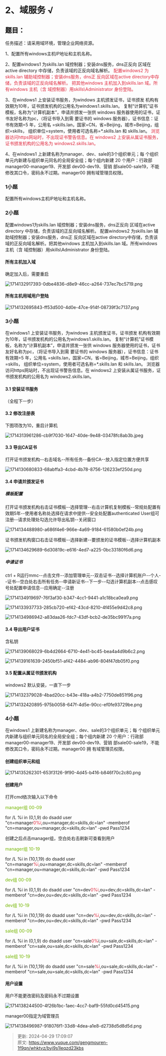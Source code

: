 # 2、域服务 √

## **<font style="color:rgb(0,0,0);">题目：</font>**
 任务描述：请采用域环境，管理企业网络资源。 

1、配置所有windows主机IP地址和主机名称。

2、配置windows1 为skills.lan 域控制器；安装dns服务，dns正反向 区域在active directory 中存储，负责该域的正反向域名解析。<font style="color:#DF2A3F;"> 配置windows2 为skills.lan 辅助域控制器；安装dns服务，dns正 反向区域在active directory中存储，负责该域的正反向域名解析。 把其他windows 主机加入到skills.lan 域。所有windows 主机（含 域控制器）用skills\Administrator 身份登陆。</font>

 3、在windows1 上安装证书服务，为windows 主机颁发证书，证书颁发 机构有效期为10年，证书颁发机构的公用名为windows1.skills.lan。 复制“计算机”证书模板，名称为“计算机副本”，申请并颁发一张供 windows 服务器使用的证书，证书友好名称为pc，（将证书导入到需 要证书的 windows 服务器），证书信息：证书有效期=5 年，公用名 =skills.lan，国家=CN，省=Beijing，城市=Beijing，组织=skills， 组织单位=system，使用者可选名称=*.skills.lan 和 skills.lan。 <font style="color:#DF2A3F;">浏览器访问https网站时，不出现证书警告信息。在 windows2 上安装从属证书服务，证书颁发机构的公用名为 windows2.skills.lan。 </font>

4、在windows1 上新建名称为manager、dev、sale的3个组织单元；每 个组织单元内新建与组织单元同名的全局安全组；每个组内新建 20 个用户：行政部manager00-manager19、开发部 dev00-dev19、营销 部sale00-sale19，不能修改其口令，密码永不过期。manager00 拥有域管理员权限。  

### 1小题
配置所有windows主机IP地址和主机名称。



### 2小题
配置windows1为skills.lan 域控制器；安装dns服务，dns正反向 区域在active directory 中存储，负责该域的正反向域名解析。 配置windows2 为skills.lan 辅助域控制器；安装dns服务，dns正 反向区域在active directory中存储，负责该域的正反向域名解析。把其他windows 主机加入到skills.lan 域。所有windows 主机（含 域控制器）用skills\Administrator 身份登陆。

#### 所有主机加入域
确定加入后，需要重启

![1714132917393-0dbe4836-d8e9-46cc-a264-737ec7bc5719.png](./img/prbH6kXyZmxA8HoA/1714132917393-0dbe4836-d8e9-46cc-a264-737ec7bc5719-049691.png)

#### 所有主机用域用户登陆
![1714132695843-ff53d500-4d0e-47ce-914f-08739f3c7137.png](./img/prbH6kXyZmxA8HoA/1714132695843-ff53d500-4d0e-47ce-914f-08739f3c7137-808266.png)

###  3小题
在windows1 上安装证书服务，为windows 主机颁发证书，证书颁发 机构有效期为10年，证书颁发机构的公用名为windows1.skills.lan。 复制“计算机”证书模板，名称为“计算机副本”，申请并颁发一张供 windows 服务器使用的证书，证书友好名称为pc，（将证书导入到需 要证书的 windows 服务器），证书信息：证书有效期=5 年，公用名 =skills.lan，国家=CN，省=Beijing，城市=Beijing，组织=skills， 组织单位=system，使用者可选名称=*.skills.lan 和 skills.lan。 浏览器访问https网站时，不出现证书警告信息。在 windows2 上安装从属证书服务，证书颁发机构的公用名为 windows2.skills.lan。

#### 3.1 安装证书服务
（全程下一步）

#### 3.2 修改注册表
下图项改为10，重启计算机

![1714313961286-cb9f7030-1647-40de-9e48-03478fc8ab3b.jpeg](./img/prbH6kXyZmxA8HoA/1714313961286-cb9f7030-1647-40de-9e48-03478fc8ab3b-097968.jpeg)



#### 3.3 导出CA证书
打开证书颁发机构--右击域名--所有任务--备份CA--放入指定位置方便共享

![1714130680833-68abffa3-4cbd-4b78-8756-126233ef250d.png](./img/prbH6kXyZmxA8HoA/1714130680833-68abffa3-4cbd-4b78-8756-126233ef250d-824749.png)

#### 3.4 申请并颁发证书
##### 模板配置
打开证书颁发机构右击证书模板--选择管理--右击计算机复制模板--常规处配置有效期5年--使用者名称处选择在请求中提供--安全处配置authenticated User组可注册--请求处理处勾选允许导出私钥--关闭窗口

![1714134488980-a686f4e6-966e-4a69-9184-61580b0ef24b.png](./img/prbH6kXyZmxA8HoA/1714134488980-a686f4e6-966e-4a69-9184-61580b0ef24b-680278.png)

证书颁发机构窗口右击证书模板--选择新建--要颁发的证书模板--选择计算机副本

![1714134629689-6d30819c-e616-4ed7-a225-0bc33180f6d6.png](./img/prbH6kXyZmxA8HoA/1714134629689-6d30819c-e616-4ed7-a225-0bc33180f6d6-909518.png)

##### 申请证书
ctrl + R运行mmc--点击文件--添加管理单元--双击证书--选择计算机账户--个人--证书--空白处右击所有任务--申请新证书--下一步--勾选计算机副本--点击感叹号处配置申请信息--应用确定--注册

![1714134919697-76f3af30-b347-4cc1-9441-a1c18bca0ea9.png](./img/prbH6kXyZmxA8HoA/1714134919697-76f3af30-b347-4cc1-9441-a1c18bca0ea9-477540.png)

![1714133937733-285cb720-ef42-43cd-8210-4f455e9d42c8.png](./img/prbH6kXyZmxA8HoA/1714133937733-285cb720-ef42-43cd-8210-4f455e9d42c8-450864.png)

![1714134986942-a83daa26-fdc7-43df-bcb2-de35bc991f7a.png](./img/prbH6kXyZmxA8HoA/1714134986942-a83daa26-fdc7-43df-bcb2-de35bc991f7a-815888.png)

#### 3.4 导出用户证书
含私钥

![1714139068029-6b4d2664-6710-4e41-bc45-bea4a4d9b6c2.png](./img/prbH6kXyZmxA8HoA/1714139068029-6b4d2664-6710-4e41-bc45-bea4a4d9b6c2-086667.png)

![1714139161639-2450bf51-af42-4484-ab96-804f47db05f0.png](./img/prbH6kXyZmxA8HoA/1714139161639-2450bf51-af42-4484-ab96-804f47db05f0-069436.png)

#### 3.5 配置从属证书颁发机构
windows2 默认安装，一直下一步

![1714132379028-4bad20cc-b43e-418a-a4b2-7750de851f96.png](./img/prbH6kXyZmxA8HoA/1714132379028-4bad20cc-b43e-418a-a4b2-7750de851f96-306049.png)

![1714132420895-975b0058-647f-4d5e-90cc-ef0fe93729be.png](./img/prbH6kXyZmxA8HoA/1714132420895-975b0058-647f-4d5e-90cc-ef0fe93729be-733628.png)



### 4小题
在windows1 上新建名称为manager、dev、sale的3个组织单元；每 个组织单元内新建与组织单元同名的全局安全组；每个组内新建 20 个用户：行政部manager00-manager19、开发部 dev00-dev19、营销 部sale00-sale19，不能修改其口令，密码永不过期。manager00 拥 有域管理员权限。  

#### 创建组织单元和组
![1714135262301-653f3126-9f90-4d45-b416-b846f70c2c80.png](./img/prbH6kXyZmxA8HoA/1714135262301-653f3126-9f90-4d45-b416-b846f70c2c80-936150.png)

#### 创建用户
打开cmd依次输入以下命令

<font style="color:#74B602;">manager组 00-09</font>

for /L %i in (0,1,9) do dsadd user "cn=manager<font style="color:#DF2A3F;">0%i</font>,ou=manager,dc=skills,dc=lan" -memberof "cn=manager,ou=manager,dc=skills,dc=lan" -pwd Pass1234

创建之后点击manager组，空白处右击刷新可查看到用户

<font style="color:#74B602;">manager组 10-19</font>

for /L %i in (10,1,19) do dsadd user "cn=manager<font style="color:#DF2A3F;">%i</font>,ou=manager,dc=skills,dc=lan" -memberof "cn=manager,ou=manager,dc=skills,dc=lan" -pwd Pass1234



<font style="color:#74B602;">dev组 00-09</font>

for /L %i in (0,1,9) do dsadd user "cn=dev<font style="color:#DF2A3F;">0%i</font>,ou=dev,dc=skills,dc=lan" -memberof "cn=dev,ou=dev,dc=skills,dc=lan" -pwd Pass1234

<font style="color:#74B602;">dev组 10-19</font>

for /L %i in (10,1,19) do dsadd user "cn=dev<font style="color:#DF2A3F;">%i</font>,ou=dev,dc=skills,dc=lan" -memberof "cn=dev,ou=dev,dc=skills,dc=lan" -pwd Pass1234



<font style="color:#74B602;">sale组 00-09</font>

for /L %i in (0,1,9) do dsadd user "cn=sale<font style="color:#DF2A3F;">0%</font>i,ou=sale,dc=skills,dc=lan" -memberof "cn=sale,ou=sale,dc=skills,dc=lan" -pwd Pass1234

<font style="color:#74B602;">sale组 10-19</font>

for /L %i in (10,1,19) do dsadd user "cn=sale<font style="color:#DF2A3F;">%i</font>,ou=sale,dc=skills,dc=lan" -memberof "cn=sale,ou=sale,dc=skills,dc=lan" -pwd Pass1234

#### 用户设置
用户不能更改密码及密码永不过期设置

![1714138244500-4f26b1bc-1aec-4cc7-baf9-55fd0cd45415.png](./img/prbH6kXyZmxA8HoA/1714138244500-4f26b1bc-1aec-4cc7-baf9-55fd0cd45415-423058.png)

manager00指定为域管理员

![1714138496987-918076f1-33d8-4dea-a1e8-d2738d5d8d5d.png](./img/prbH6kXyZmxA8HoA/1714138496987-918076f1-33d8-4dea-a1e8-d2738d5d8d5d-581325.png)





> 更新: 2024-04-29 17:09:07  
> 原文: <https://www.yuque.com/gengmouren-1f9qn/whktvz/byi9s1leqzd23kbs>
